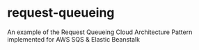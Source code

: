 request-queueing
================

An example of the Request Queueing Cloud Architecture Pattern implemented for AWS SQS &amp; Elastic Beanstalk
